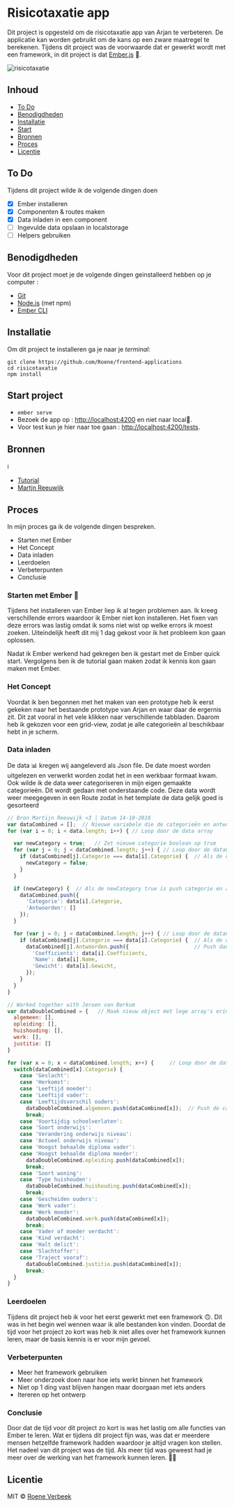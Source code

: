 # Risicotaxatie app
Dit project is opgesteld om de risicotaxatie app van Arjan te verbeteren. De applicatie kan worden gebruikt om de kans op een zware 
maatregel te berekenen.
Tijdens dit project was de voorwaarde dat er gewerkt wordt met een framework, in dit project is dat [Ember.js](https://www.emberjs.com/) 💪.

![risicotaxatie](images/riscotaxatie.PNG)

## Inhoud
* [To Do](#to-do)
* [Benodigdheden](#benodigdheden)
* [Installatie](#installatie)
* [Start](#start-project)
* [Bronnen](#bronnen)
* [Proces](#proces)
* [Licentie](#licentie)

## To Do
Tijdens dit project wilde ik de volgende dingen doen
- [x] Ember installeren
- [x] Componenten & routes maken
- [x] Data inladen in een component
- [ ] Ingevulde data opslaan in localstorage 
- [ ] Helpers gebruiken

## Benodigdheden

Voor dit project moet je de volgende dingen geinstalleerd hebben op je computer : 

* [Git](https://git-scm.com/)
* [Node.js](https://nodejs.org/) (met npm)
* [Ember CLI](https://ember-cli.com/)

## Installatie

Om dit project te installeren ga je naar je _terminal:_
```
git clone https://github.com/Roene/frontend-applications
cd risicotaxatie
npm install
```
## Start project

* `ember serve`
* Bezoek de app op : [http://localhost:4200](http://localhost:4200) en niet naar local👻.
* Voor test kun je hier naar toe gaan : [http://localhost:4200/tests](http://localhost:4200/tests).

## Bronnen
ℹ️
* [Tutorial](https://guides.emberjs.com/release/tutorial/ember-cli/)
* [Martjn Reeuwijk](https://github.com/MartijnReeuwijk)


## Proces

In mijn proces ga ik de volgende dingen bespreken.

* Starten met Ember
* Het Concept
* Data inladen
* Leerdoelen
* Verbeterpunten
* Conclusie

### Starten met Ember 🐹
Tijdens het installeren van Ember liep ik al tegen problemen aan. Ik kreeg verschillende errors waardoor ik Ember niet kon installeren. 
Het fixen van deze errors was lastig omdat ik soms niet wist op welke errors ik moest zoeken. Uiteindelijk heeft dit mij 1 dag gekost voor ik het probleem
kon gaan oplossen.

Nadat ik Ember werkend had gekregen ben ik gestart met de Ember quick start. Vergolgens ben ik de tutorial gaan maken zodat ik kennis kon gaan maken met Ember. 

### Het Concept
Voordat ik ben begonnen met het maken van een prototype heb ik eerst gekeken naar het bestaande prototype van Arjan en waar daar de ergernis zit. Dit zat vooral in het vele klikken naar verschillende tabbladen. Daarom heb ik gekozen voor een grid-view, zodat je alle categorieën al beschikbaar hebt in je scherm. 

### Data inladen
De data 📊 kregen wij aangeleverd als Json file. De date moest worden uitgelezen en verwerkt worden zodat het in een werkbaar formaat kwam. Ook wilde ik de data weer categoriseren in mijn eigen gemaakte categorieën. Dit wordt gedaan met onderstaande code. Deze data wordt weer meegegeven in een Route zodat in het template de data gelijk goed is gesorteerd

```js 
// Bron Martijn Reeuwijk <3 | Datum 14-10-2018
var dataCombined = [];  // Nieuwe variabele die de categorieën en antwoorden saved
for (var i = 0; i < data.length; i++) { // Loop door de data array

  var newCategory = true;   // Zet nieuwe categorie boolean op true
  for (var j = 0; j < dataCombined.length; j++) { // Loop door de dataCombined array
    if (dataCombined[j].Categorie === data[i].Categorie) {  // Als de dataCombined dezelfde catagorie als data heeft zet newCategory op false
      newCategory = false;
    }
  }

  if (newCategory) {  // Als de newCategory true is push categorie en antwoorden in DataCombined
    dataCombined.push({
      'Categorie': data[i].Categorie,
      'Antwoorden': []
    });
  }

  for (var j = 0; j < dataCombined.length; j++) { // Loop door de dataCombined array
    if (dataCombined[j].Categorie === data[i].Categorie) {  // Als de dataCombined een categorie heeft die ook in data zit 
      dataCombined[j].Antwoorden.push({                     // Push dan Coeffiecents, Naam, Gewicht in het antwoorden object die in dataCombined zit
        'Coefficients': data[i].Coefficients,
        'Name': data[i].Name,
        'Gewicht': data[i].Gewicht,
      });
    }
  }
}

// Worked together with Jeroen van Berkum
var dataDoubleCombined = {   // Maak nieuw object met lege array's erin
  algemeen: [],
  opleiding: [],
  huishouding: [],
  werk: [],
  justitie: []
}

for (var x = 0; x < dataCombined.length; x++) {     // Loop door de dataCombined array
  switch(dataCombined[x].Categorie) {
    case 'Geslacht':
    case 'Herkomst':
    case 'Leeftijd moeder':
    case 'Leeftijd vader':
    case 'Leeftijdsverschil ouders':
      dataDoubleCombined.algemeen.push(dataCombined[x]);  // Push de categorieen in het object DataDoubleCombined in de array algemeen
      break; 
    case 'Voortijdig schoolverlaten':
    case 'Soort onderwijs':
    case 'Verandering onderwijs niveau':
    case 'Actueel onderwijs niveau':
    case 'Hoogst behaalde diploma vader':
    case 'Hoogst behaalde diploma moeder':
      dataDoubleCombined.opleiding.push(dataCombined[x]);
      break;
    case 'Soort woning':
    case 'Type huishouden':
      dataDoubleCombined.huishouding.push(dataCombined[x]);
      break;
    case 'Gescheiden ouders':
    case 'Werk vader':
    case 'Werk moeder':
      dataDoubleCombined.werk.push(dataCombined[x]);
      break;
    case 'Vader of moeder verdacht':
    case 'Kind verdacht':
    case 'Halt delict':
    case 'Slachtoffer':
    case 'Traject vooraf':
      dataDoubleCombined.justitie.push(dataCombined[x]);
      break;
  }
}
``` 

### Leerdoelen
Tijdens dit project heb ik voor het eerst gewerkt met een framework 🙃. Dit was in het begin wel wennen waar ik alle bestanden kon vinden. Doordat de tijd voor het project zo kort was heb ik niet alles over het framework kunnen leren, maar de basis kennis is er voor mijn gevoel. 

### Verbeterpunten
* Meer het framework gebruiken
* Meer onderzoek doen naar hoe iets werkt binnen het framework
* Niet op 1 ding vast blijven hangen maar doorgaan met iets anders
* Itereren op het ontwerp

### Conclusie
Door dat de tijd voor dit project zo kort is was het lastig om alle functies van Ember te leren. Wat er tijdens dit project fijn was, was dat er meerdere mensen hetzelfde framework hadden waardoor je altijd vragen kon stellen. Het nadeel van dit project was de tijd. Als meer tijd was geweest had je meer over de werking van het framework kunnen leren. 🤔🤔

## Licentie

MIT © [Roene Verbeek](https://github.com/Roene)